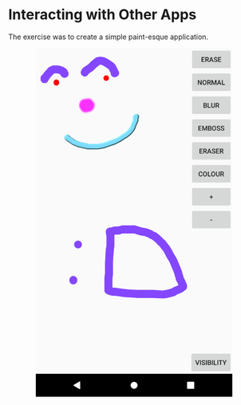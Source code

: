 # Interacting with Other Apps

The exercise was to create a simple paint-esque application.

<p align="center">
    <img src="https://github.com/ZdrzalikPrzemyslaw/Systemy_Mobilne/blob/main/.github/Ex_3.png"
     alt="Paint App" height="700"/>
